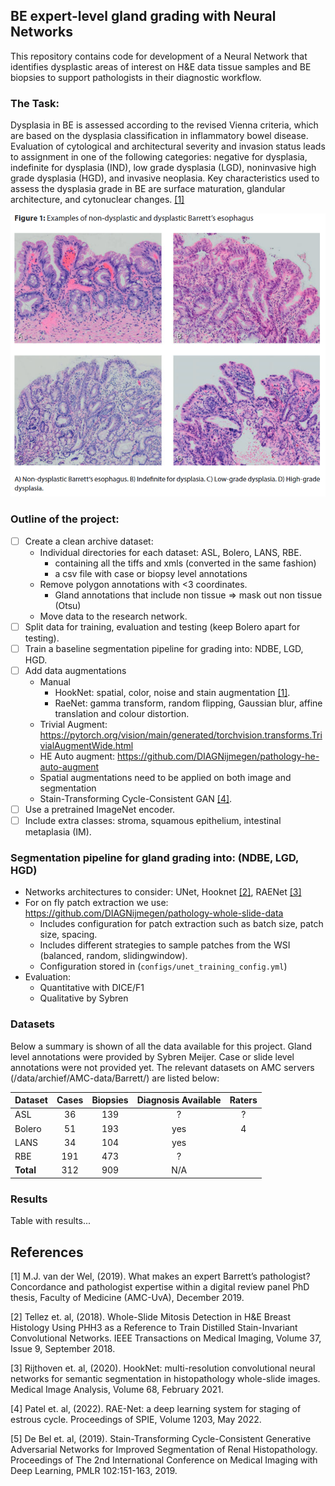 ## BE expert-level gland grading with Neural Networks
This repository contains code for development of a Neural Network that identifies dysplastic areas of interest on H&E 
data tissue samples and BE biopsies to support pathologists in their diagnostic workflow. 

### The Task:
Dysplasia in BE is assessed according to the revised Vienna criteria, which are based on the dysplasia classification in inflammatory bowel disease. Evaluation of cytological and architectural severity and invasion status leads to assignment in
one of the following categories: negative for dysplasia, indefinite for dysplasia (IND), low grade dysplasia (LGD), noninvasive high grade dysplasia (HGD), and invasive neoplasia. Key characteristics used to assess the
dysplasia grade in BE are surface maturation, glandular architecture, and cytonuclear changes. [[1]](#1)


![](images/examples_grading_BE.png)


### Outline of the project:

- [ ] Create a clean archive dataset:
    * Individual directories for each dataset: ASL, Bolero, LANS, RBE.
        * containing all the tiffs and xmls (converted in the same fashion)
        * a csv file with case or biopsy level annotations
    * Remove polygon annotations with <3 coordinates.
      * Gland annotations that include non tissue => mask out non tissue (Otsu)
    * Move data to the research network.
- [ ] Split data for training, evaluation and testing (keep Bolero apart for testing).
- [ ] Train a baseline segmentation pipeline for grading into: NDBE, LGD, HGD.
- [ ] Add data augmentations 
    * Manual
      - HookNet: spatial, color, noise and stain augmentation [[1]](#1). 
      - RaeNet: gamma transform, random flipping, Gaussian blur, affine translation and colour distortion.
    * Trivial Augment: https://pytorch.org/vision/main/generated/torchvision.transforms.TrivialAugmentWide.html
    * HE Auto augment: https://github.com/DIAGNijmegen/pathology-he-auto-augment
    * Spatial augmentations need to be applied on both image and segmentation
    * Stain-Transforming Cycle-Consistent GAN [[4]](#4).
- [ ] Use a pretrained ImageNet encoder.
- [ ] Include extra classes: stroma, squamous epithelium, intestinal metaplasia (IM).

### Segmentation pipeline for gland grading into: (NDBE, LGD, HGD)
* Networks architectures to consider: UNet, Hooknet [[2]](#2), RAENet [[3]](#3)
* For on fly patch extraction we use: https://github.com/DIAGNijmegen/pathology-whole-slide-data
  * Includes configuration for patch extraction such as batch size, patch size, spacing.
  * Includes different strategies to sample patches from the WSI (balanced, random, slidingwindow).
  * Configuration stored in (`configs/unet_training_config.yml`)
* Evaluation:
  * Quantitative with DICE/F1
  * Qualitative by Sybren

### Datasets 
Below a summary is shown of all the data available for this project. Gland level annotations were provided by Sybren Meijer. 
Case or slide level annotations were not provided yet. The relevant datasets on AMC servers (/data/archief/AMC-data/Barrett/) are listed below:

| Dataset   | Cases | Biopsies | Diagnosis Available | Raters |
|-----------|:-----:|:--------:|:-------------------:|:------:|
| ASL       |  36   |   139    |          ?          |   ?    |
| Bolero    |  51   |   193    |         yes         |   4    |
| LANS      |  34   |   104    |         yes         |        |
| RBE       |  191  |   473    |          ?          ||
| **Total** |  312  |   909    |         N/A         ||


### Results
Table with results...

## References
<a id="1">[1]</a> 
M.J. van der Wel, (2019). 
What makes an expert Barrett’s pathologist? Concordance and pathologist expertise within a digital review panel
PhD thesis, Faculty of Medicine (AMC-UvA), December 2019.

<a id="2">[2]</a> 
Tellez et. al, (2018). 
Whole-Slide Mitosis Detection in H&E Breast Histology Using PHH3 as a Reference to Train Distilled Stain-Invariant Convolutional Networks.
IEEE Transactions on Medical Imaging, Volume 37, Issue 9, September 2018.

<a id="3">[3]</a> 
Rijthoven et. al, (2020). 
HookNet: multi-resolution convolutional neural networks for semantic segmentation in histopathology whole-slide images. 
Medical Image Analysis, Volume 68, February 2021.

<a id="4">[4]</a> 
Patel et. al, (2022). 
RAE-Net: a deep learning system for staging of estrous cycle. 
Proceedings of SPIE, Volume 1203, May 2022.

<a id="5">[5]</a> 
De Bel et. al, (2019). 
Stain-Transforming Cycle-Consistent Generative Adversarial Networks for Improved Segmentation of Renal Histopathology.
Proceedings of The 2nd International Conference on Medical Imaging with Deep Learning, PMLR 102:151-163, 2019.
